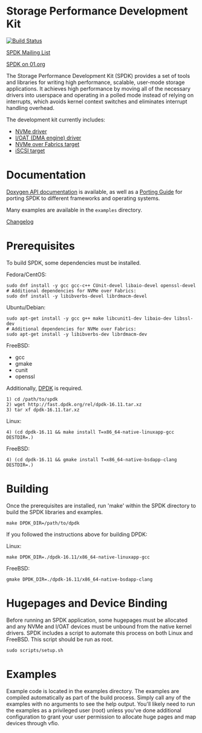 Storage Performance Development Kit
===================================

[![Build Status](https://travis-ci.org/spdk/spdk.svg?branch=master)](https://travis-ci.org/spdk/spdk)

[SPDK Mailing List](https://lists.01.org/mailman/listinfo/spdk)

[SPDK on 01.org](https://01.org/spdk)

The Storage Performance Development Kit (SPDK) provides a set of tools
and libraries for writing high performance, scalable, user-mode storage
applications. It achieves high performance by moving all of the necessary
drivers into userspace and operating in a polled mode instead of relying on
interrupts, which avoids kernel context switches and eliminates interrupt
handling overhead.

The development kit currently includes:
* [NVMe driver](http://www.spdk.io/spdk/doc/nvme.html)
* [I/OAT (DMA engine) driver](http://www.spdk.io/spdk/doc/ioat.html)
* [NVMe over Fabrics target](http://www.spdk.io/spdk/doc/nvmf.html)
* [iSCSI target](http://www.spdk.io/spdk/doc/iscsi.html)

Documentation
=============

[Doxygen API documentation](http://spdk.io/spdk/doc/) is available, as
well as a [Porting Guide](PORTING.md) for porting SPDK to different frameworks
and operating systems.

Many examples are available in the `examples` directory.

[Changelog](CHANGELOG.md)

Prerequisites
=============

To build SPDK, some dependencies must be installed.

Fedora/CentOS:

    sudo dnf install -y gcc gcc-c++ CUnit-devel libaio-devel openssl-devel
    # Additional dependencies for NVMe over Fabrics:
    sudo dnf install -y libibverbs-devel librdmacm-devel

Ubuntu/Debian:

    sudo apt-get install -y gcc g++ make libcunit1-dev libaio-dev libssl-dev
    # Additional dependencies for NVMe over Fabrics:
    sudo apt-get install -y libibverbs-dev librdmacm-dev

FreeBSD:

- gcc
- gmake
- cunit
- openssl

Additionally, [DPDK](http://dpdk.org/doc/quick-start) is required.

    1) cd /path/to/spdk
    2) wget http://fast.dpdk.org/rel/dpdk-16.11.tar.xz
    3) tar xf dpdk-16.11.tar.xz

Linux:

    4) (cd dpdk-16.11 && make install T=x86_64-native-linuxapp-gcc DESTDIR=.)

FreeBSD:

    4) (cd dpdk-16.11 && gmake install T=x86_64-native-bsdapp-clang DESTDIR=.)

Building
========

Once the prerequisites are installed, run 'make' within the SPDK directory
to build the SPDK libraries and examples.

    make DPDK_DIR=/path/to/dpdk

If you followed the instructions above for building DPDK:

Linux:

    make DPDK_DIR=./dpdk-16.11/x86_64-native-linuxapp-gcc

FreeBSD:

    gmake DPDK_DIR=./dpdk-16.11/x86_64-native-bsdapp-clang

Hugepages and Device Binding
============================

Before running an SPDK application, some hugepages must be allocated and
any NVMe and I/OAT devices must be unbound from the native kernel drivers.
SPDK includes a script to automate this process on both Linux and FreeBSD.
This script should be run as root.

    sudo scripts/setup.sh

Examples
========

Example code is located in the examples directory. The examples are compiled
automatically as part of the build process. Simply call any of the examples
with no arguments to see the help output. You'll likely need to run the examples
as a privileged user (root) unless you've done additional configuration
to grant your user permission to allocate huge pages and map devices through
vfio.
